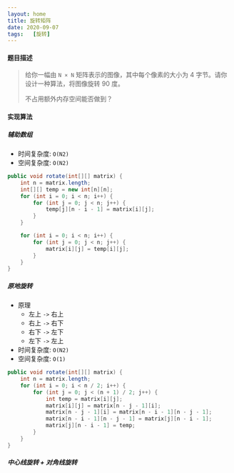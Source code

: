 ```yaml
---
layout: home
title: 旋转矩阵
date: 2020-09-07
tags:   [旋转]
---
```


#### 题目描述

> 给你一幅由 `N × N` 矩阵表示的图像，其中每个像素的大小为 4 字节。请你设计一种算法，将图像旋转 90 度。
>
> 不占用额外内存空间能否做到？

#### 实现算法

##### 辅助数组

* 时间复杂度: `O(N2)`
* 空间复杂度: `O(N2)`

```java
public void rotate(int[][] matrix) {
    int n = matrix.length;
    int[][] temp = new int[n][n];
    for (int i = 0; i < n; i++) {
        for (int j = 0; j < n; j++) {
            temp[j][n - i - 1] = matrix[i][j];
        }
    }

    for (int i = 0; i < n; i++) {
        for (int j = 0; j < n; j++) {
            matrix[i][j] = temp[i][j];
        }
    }
}
```

##### 原地旋转

* 原理
    * 左上 `->` 右上
    * 右上 `->` 右下
    * 右下 `->` 左下
    * 左下 `->` 左上
* 时间复杂度: `O(N2)`
* 空间复杂度: `O(1)`

```java
public void rotate(int[][] matrix) {
    int n = matrix.length;
    for (int i = 0; i < n / 2; i++) {
        for (int j = 0; j < (n + 1) / 2; j++) {
            int temp = matrix[i][j];
            matrix[i][j] = matrix[n - j - 1][i];
            matrix[n - j - 1][i] = matrix[n - i - 1][n - j - 1];
            matrix[n - i - 1][n - j - 1] = matrix[j][n - i - 1];
            matrix[j][n - i - 1] = temp;
        }
    }
}
```

##### 中心线旋转 + 对角线旋转

